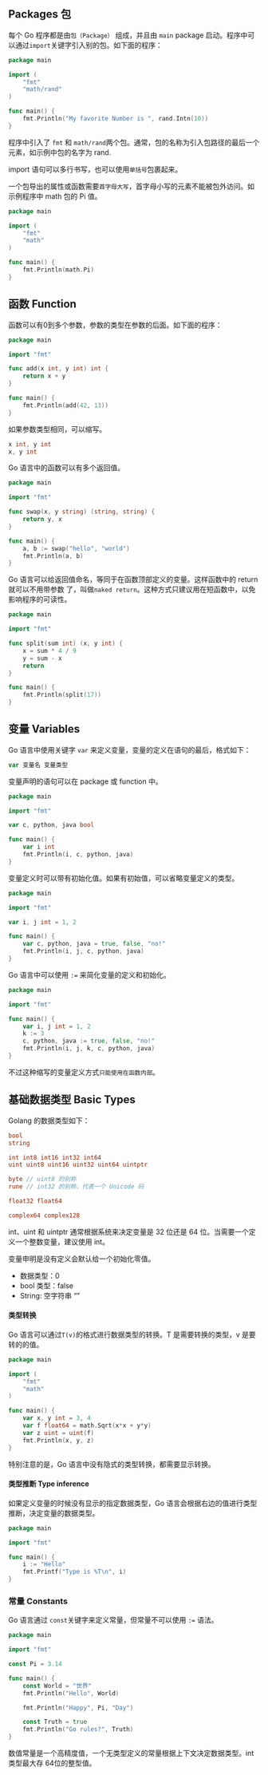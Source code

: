 ## Packages 包

每个 Go 程序都是由`包（Package）` 组成，并且由 `main` package 启动。程序中可以通过`import`关键字引入别的包。如下面的程序：

```go
package main

import (
	"fmt"
	"math/rand"
)

func main() {
	fmt.Println("My favorite Number is ", rand.Intn(10))
}
```

程序中引入了 `fmt` 和 `math/rand`两个包。通常，包的名称为引入包路径的最后一个元素，如示例中包的名字为 rand.

import 语句可以多行书写，也可以使用`单括号`包裹起来。

一个包导出的属性或函数需要`首字母大写`，首字母小写的元素不能被包外访问。如示例程序中 math 包的 Pi 值。

```go
package main

import (
	"fmt"
	"math"
)

func main() {
	fmt.Println(math.Pi)
}
```

## 函数 Function

函数可以有0到多个参数，参数的类型在参数的后面。如下面的程序：

```go
package main

import "fmt"

func add(x int, y int) int {
	return x + y
}

func main() {
	fmt.Println(add(42, 13))
}
```

如果参数类型相同，可以缩写。

```go
x int, y int
x, y int
```

Go 语言中的函数可以有多个返回值。

```go
package main

import "fmt"

func swap(x, y string) (string, string) {
	return y, x
}

func main() {
	a, b := swap("hello", "world")
	fmt.Println(a, b)
}
```

Go 语言可以给返回值命名，等同于在函数顶部定义的变量。这样函数中的 return 就可以不用带参数 了，叫做`naked return`。这种方式只建议用在短函数中，以免影响程序的可读性。

```go
package main

import "fmt"

func split(sum int) (x, y int) {
	x = sum * 4 / 9
	y = sum - x
	return
}

func main() {
	fmt.Println(split(17))
}
```

## 变量 Variables

Go 语言中使用关键字 `var` 来定义变量，变量的定义在语句的最后，格式如下：

```go
var 变量名 变量类型
```

变量声明的语句可以在 package 或 function 中。

```go
package main

import "fmt"

var c, python, java bool

func main() {
	var i int
	fmt.Println(i, c, python, java)
}
```

变量定义时可以带有初始化值。如果有初始值，可以省略变量定义的类型。

```go
package main

import "fmt"

var i, j int = 1, 2

func main() {
	var c, python, java = true, false, "no!"
	fmt.Println(i, j, c, python, java)
}
```

Go 语言中可以使用 `:=` 来简化变量的定义和初始化。

```go
package main

import "fmt"

func main() {
	var i, j int = 1, 2
	k := 3
	c, python, java := true, false, "no!"
	fmt.Println(i, j, k, c, python, java)
}
```

不过这种缩写的变量定义方式`只能使用在函数内部`。

## 基础数据类型 Basic Types

 Golang 的数据类型如下：

```go
bool
string

int int8 int16 int32 int64
uint uint8 uint16 uint32 uint64 uintptr

byte // uint8 的别称
rune // int32 的别称，代表一个 Unicode 码

float32 float64

complex64 complex128
```

int、uint 和 uintptr 通常根据系统来决定变量是 32 位还是 64 位。当需要一个定义一个整数变量，建议使用 int。

变量申明是没有定义会默认给一个初始化零值。

- 数据类型：0
- bool 类型：false
- String: 空字符串 “”

#### 类型转换

Go 语言可以通过`T(v)`的格式进行数据类型的转换。T 是需要转换的类型，v 是要转的的值。

```go
package main

import (
	"fmt"
	"math"
)

func main() {
	var x, y int = 3, 4
	var f float64 = math.Sqrt(x*x + y*y)
	var z uint = uint(f)
	fmt.Println(x, y, z)
}
```

特别注意的是，Go 语言中没有隐式的类型转换，都需要显示转换。

#### 类型推断 Type inference

如果定义变量的时候没有显示的指定数据类型，Go 语言会根据右边的值进行类型推断，决定变量的数据类型。

```go
package main

import "fmt"

func main() {
	i := "Hello"
	fmt.Printf("Type is %T\n", i)
}
```

### 常量 Constants

Go 语言通过 `const`关键字来定义常量，但常量不可以使用 `:=` 语法。

```go
package main

import "fmt"

const Pi = 3.14

func main() {
	const World = "世界"
	fmt.Println("Hello", World)

	fmt.Println("Happy", Pi, "Day")

	const Truth = true
	fmt.Println("Go rules?", Truth)
}
```

数值常量是一个高精度值，一个无类型定义的常量根据上下文决定数据类型。int 类型最大存 64位的整型值。

